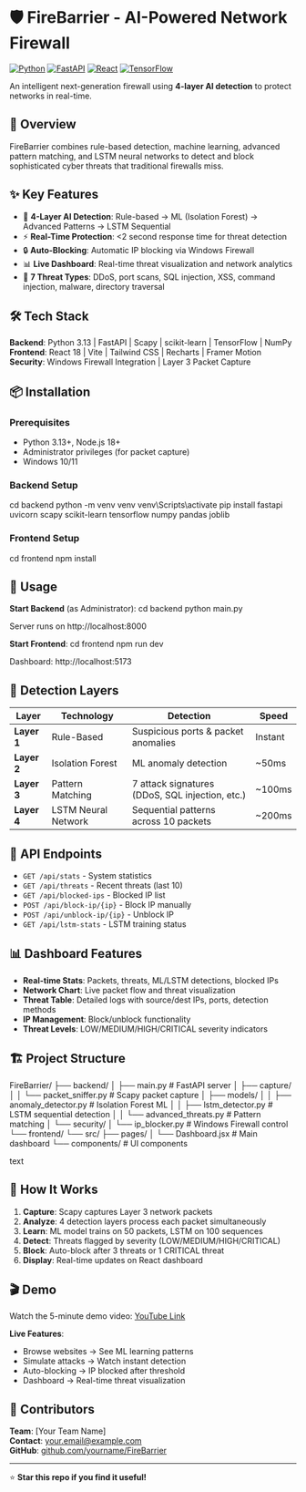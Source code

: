 # 🛡️ FireBarrier - AI-Powered Network Firewall

[![Python](https://img.shields.io/badge/Python-3.13-blue.svg)](https://www.python.org/) [![FastAPI](https://img.shields.io/badge/FastAPI-0.115-green.svg)](https://fastapi.tiangolo.com/) [![React](https://img.shields.io/badge/React-18.3-61DAFB.svg)](https://reactjs.org/) [![TensorFlow](https://img.shields.io/badge/TensorFlow-2.20-orange.svg)](https://www.tensorflow.org/)

An intelligent next-generation firewall using **4-layer AI detection** to protect networks in real-time.

## 🎯 Overview

FireBarrier combines rule-based detection, machine learning, advanced pattern matching, and LSTM neural networks to detect and block sophisticated cyber threats that traditional firewalls miss.

## ✨ Key Features

- 🧠 **4-Layer AI Detection**: Rule-based → ML (Isolation Forest) → Advanced Patterns → LSTM Sequential
- ⚡ **Real-Time Protection**: <2 second response time for threat detection
- 🔒 **Auto-Blocking**: Automatic IP blocking via Windows Firewall
- 📊 **Live Dashboard**: Real-time threat visualization and network analytics
- 🎯 **7 Threat Types**: DDoS, port scans, SQL injection, XSS, command injection, malware, directory traversal

## 🛠️ Tech Stack

**Backend**: Python 3.13 | FastAPI | Scapy | scikit-learn | TensorFlow | NumPy  
**Frontend**: React 18 | Vite | Tailwind CSS | Recharts | Framer Motion  
**Security**: Windows Firewall Integration | Layer 3 Packet Capture

## 📦 Installation

### Prerequisites
- Python 3.13+, Node.js 18+
- Administrator privileges (for packet capture)
- Windows 10/11

### Backend Setup
cd backend
python -m venv venv
venv\Scripts\activate
pip install fastapi uvicorn scapy scikit-learn tensorflow numpy pandas joblib

### Frontend Setup
cd frontend
npm install


## 🚀 Usage

**Start Backend** (as Administrator):
cd backend
python main.py

Server runs on http://localhost:8000

**Start Frontend**:
cd frontend
npm run dev

Dashboard: http://localhost:5173

## 🎯 Detection Layers

| Layer | Technology | Detection | Speed |
|-------|-----------|-----------|-------|
| **Layer 1** | Rule-Based | Suspicious ports & packet anomalies | Instant |
| **Layer 2** | Isolation Forest | ML anomaly detection | ~50ms |
| **Layer 3** | Pattern Matching | 7 attack signatures (DDoS, SQL injection, etc.) | ~100ms |
| **Layer 4** | LSTM Neural Network | Sequential patterns across 10 packets | ~200ms |

## 📡 API Endpoints

- `GET /api/stats` - System statistics
- `GET /api/threats` - Recent threats (last 10)
- `GET /api/blocked-ips` - Blocked IP list
- `POST /api/block-ip/{ip}` - Block IP manually
- `POST /api/unblock-ip/{ip}` - Unblock IP
- `GET /api/lstm-stats` - LSTM training status

## 📊 Dashboard Features

- **Real-time Stats**: Packets, threats, ML/LSTM detections, blocked IPs
- **Network Chart**: Live packet flow and threat visualization
- **Threat Table**: Detailed logs with source/dest IPs, ports, detection methods
- **IP Management**: Block/unblock functionality
- **Threat Levels**: LOW/MEDIUM/HIGH/CRITICAL severity indicators

## 🏗️ Project Structure

FireBarrier/
├── backend/
│ ├── main.py # FastAPI server
│ ├── capture/
│ │ └── packet_sniffer.py # Scapy packet capture
│ ├── models/
│ │ ├── anomaly_detector.py # Isolation Forest ML
│ │ ├── lstm_detector.py # LSTM sequential detection
│ │ └── advanced_threats.py # Pattern matching
│ └── security/
│ └── ip_blocker.py # Windows Firewall control
└── frontend/
└── src/
├── pages/
│ └── Dashboard.jsx # Main dashboard
└── components/ # UI components

text

## 🧠 How It Works

1. **Capture**: Scapy captures Layer 3 network packets
2. **Analyze**: 4 detection layers process each packet simultaneously
3. **Learn**: ML model trains on 50 packets, LSTM on 100 sequences
4. **Detect**: Threats flagged by severity (LOW/MEDIUM/HIGH/CRITICAL)
5. **Block**: Auto-block after 3 threats or 1 CRITICAL threat
6. **Display**: Real-time updates on React dashboard

## 🎬 Demo

Watch the 5-minute demo video: [YouTube Link](#)

**Live Features**:
- Browse websites → See ML learning patterns
- Simulate attacks → Watch instant detection
- Auto-blocking → IP blocked after threshold
- Dashboard → Real-time threat visualization

## 👥 Contributors

**Team**: [Your Team Name]  
**Contact**: your.email@example.com  
**GitHub**: [github.com/yourname/FireBarrier](#)

---

⭐ **Star this repo if you find it useful!**
